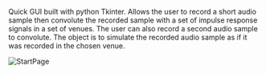 Quick GUI built with python Tkinter.  Allows the user to record a short audio sample then convolute the
recorded sample with a set of impulse response signals in a set of venues.  The user can also record a second
audio sample to convolute.  The object is to simulate the recorded audio sample as if it was recorded in the 
chosen venue.

![StartPage](https://user-images.githubusercontent.com/36753018/68554723-dc305700-03de-11ea-8cc5-323c4efd5ea1.png)



